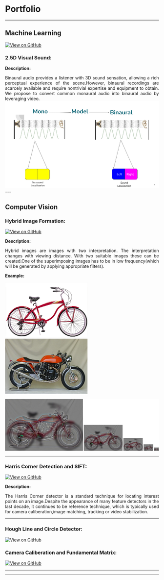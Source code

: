 # Portfolio

---

## Machine Learning


[![View on GitHub](https://img.shields.io/badge/GitHub-View_on_GitHub-blue?logo=GitHub)](https://github.com/dasdristanta13/2.5D-Visual-Sound)
### 2.5D Visual Sound:

**Description:** 
<div style="text-align: justify">Binaural audio provides a listener with 3D sound sensation, allowing a rich perceptual experience of the scene.However, binaural recordings are scarcely available and require nontrivial expertise and equipment to obtain. We propose to convert common monaural audio into binaural audio by leveraging video.</div>

<center><img src="images/ML_Project_report.png?raw=true"/></center>
---

## Computer Vision

### Hybrid Image Formation:
[![View on GitHub](https://img.shields.io/badge/GitHub-View_on_GitHub-blue?logo=GitHub)](https://github.com/dasdristanta13/Computer_Vision/tree/main/Hybrid%20Image%20Formation)

**Description:** 
<div style="text-align: justify">Hybrid images are images with two interpretation. The interpretation changes with viewing distance. With two suitable images these can be created.One of the superimposing images has to be in low frequency(which will be generated by applying appropriate filters).</div>

**Example:**

<img src="images/bicycle.bmp?raw=true" width="270" height="180"/> <img src="images/motorcycle.bmp?raw=true" width="270" height="180"/>

<center><img src="images/hybrid_image_scales3.jpg?raw=true"/></center>

---
### Harris Corner Detection and SIFT:
[![View on GitHub](https://img.shields.io/badge/GitHub-View_on_GitHub-blue?logo=GitHub)](https://github.com/dasdristanta13/Computer_Vision/tree/main/Harris_Corner_Detection_And_SIFT)

**Description:** 
<div style="text-align: justify">The Harris Corner detector is a standard technique for locating interest points on an image.Despite the appearance of many feature detectors in the last decade, it continues to be reference technique, which is typically used for camera caliberation,image matching, tracking or video stabilization.</div>

---
### Hough Line and Circle Detector:
[![View on GitHub](https://img.shields.io/badge/GitHub-View_on_GitHub-blue?logo=GitHub)](https://github.com/dasdristanta13/Computer_Vision/tree/main/Hough_Line_And_Circle_Detector)
### Camera Caliberation and Fundamental Matrix:
[![View on GitHub](https://img.shields.io/badge/GitHub-View_on_GitHub-blue?logo=GitHub)](https://github.com/dasdristanta13/Computer_Vision/tree/main/Camera_Caliberation_and_Fundamental_Matrix)


---




---


